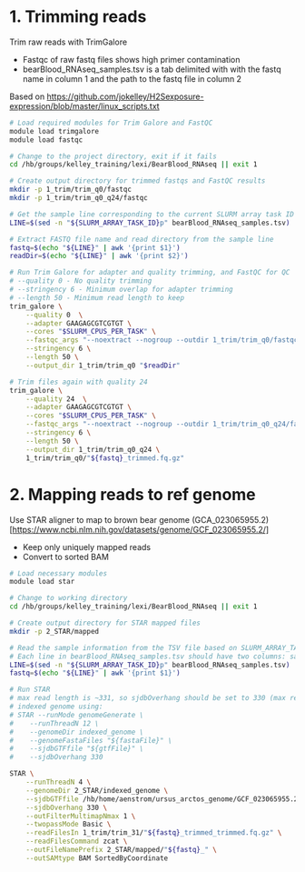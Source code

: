 # 1. Trimming reads

Trim raw reads with TrimGalore
- Fastqc of raw fastq files shows high primer contamination
- bearBlood_RNAseq_samples.tsv is a tab delimited with with the fastq name in column 1 and the path to the fastq file in column 2


Based on https://github.com/jokelley/H2Sexposure-expression/blob/master/linux_scripts.txt

```bash
# Load required modules for Trim Galore and FastQC
module load trimgalore
module load fastqc

# Change to the project directory, exit if it fails
cd /hb/groups/kelley_training/lexi/BearBlood_RNAseq || exit 1

# Create output directory for trimmed fastqs and FastQC results
mkdir -p 1_trim/trim_q0/fastqc
mkdir -p 1_trim/trim_q0_q24/fastqc

# Get the sample line corresponding to the current SLURM array task ID
LINE=$(sed -n "${SLURM_ARRAY_TASK_ID}p" bearBlood_RNAseq_samples.tsv)

# Extract FASTQ file name and read directory from the sample line
fastq=$(echo "${LINE}" | awk '{print $1}')
readDir=$(echo "${LINE}" | awk '{print $2}')

# Run Trim Galore for adapter and quality trimming, and FastQC for QC
# --quality 0 - No quality trimming 
# --stringency 6 - Minimum overlap for adapter trimming
# --length 50 - Minimum read length to keep
trim_galore \
    --quality 0  \
    --adapter GAAGAGCGTCGTGT \
    --cores "$SLURM_CPUS_PER_TASK" \
    --fastqc_args "--noextract --nogroup --outdir 1_trim/trim_q0/fastqc" \
    --stringency 6 \
    --length 50 \
    --output_dir 1_trim/trim_q0 "$readDir"

# Trim files again with quality 24
trim_galore \
    --quality 24  \
    --adapter GAAGAGCGTCGTGT \
    --cores "$SLURM_CPUS_PER_TASK" \
    --fastqc_args "--noextract --nogroup --outdir 1_trim/trim_q0_q24/fastqc" \
    --stringency 6 \
    --length 50 \
    --output_dir 1_trim/trim_q0_q24 \
    1_trim/trim_q0/"${fastq}_trimmed.fq.gz"
```
# 2. Mapping reads to ref genome
Use STAR aligner to map to brown bear genome (GCA_023065955.2)[https://www.ncbi.nlm.nih.gov/datasets/genome/GCF_023065955.2/]
- Keep only uniquely mapped reads
- Convert to sorted BAM

```bash
# Load necessary modules
module load star

# Change to working directory
cd /hb/groups/kelley_training/lexi/BearBlood_RNAseq || exit 1

# Create output directory for STAR mapped files
mkdir -p 2_STAR/mapped

# Read the sample information from the TSV file based on SLURM_ARRAY_TASK_ID
# Each line in bearBlood_RNAseq_samples.tsv should have two columns: sample_name and full_path_to_fastq
LINE=$(sed -n "${SLURM_ARRAY_TASK_ID}p" bearBlood_RNAseq_samples.tsv)
fastq=$(echo "${LINE}" | awk '{print $1}')

# Run STAR
# max read length is ~331, so sjdbOverhang should be set to 330 (max read length - 1)
# indexed genome using:
# STAR --runMode genomeGenerate \
#    --runThreadN 12 \
#    --genomeDir indexed_genome \
#    --genomeFastaFiles "${fastaFile}" \
#    --sjdbGTFfile "${gtfFile}" \
#    --sjdbOverhang 330

STAR \
    --runThreadN 4 \
    --genomeDir 2_STAR/indexed_genome \
    --sjdbGTFfile /hb/home/aenstrom/ursus_arctos_genome/GCF_023065955.2_UrsArc2.0_genomic.gtf \
    --sjdbOverhang 330 \
    --outFilterMultimapNmax 1 \
    --twopassMode Basic \
    --readFilesIn 1_trim/trim_31/"${fastq}_trimmed_trimmed.fq.gz" \
    --readFilesCommand zcat \
    --outFileNamePrefix 2_STAR/mapped/"${fastq}_" \
    --outSAMtype BAM SortedByCoordinate
```
